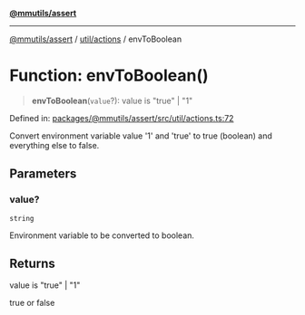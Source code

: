 [**@mmutils/assert**](../../../README.md)

***

[@mmutils/assert](../../../modules.md) / [util/actions](../README.md) / envToBoolean

# Function: envToBoolean()

> **envToBoolean**(`value`?): value is "true" \| "1"

Defined in: [packages/@mmutils/assert/src/util/actions.ts:72](https://github.com/mastermind-0xff/-mm-monorepo/blob/ae77bebbedeaf68ca437dc22abf389b1b28fc898/packages/@mmutils/assert/src/util/actions.ts#L72)

Convert environment variable value '1' and 'true' to true (boolean) and
everything else to false.

## Parameters

### value?

`string`

Environment variable to be converted to boolean.

## Returns

value is "true" \| "1"

true or false
